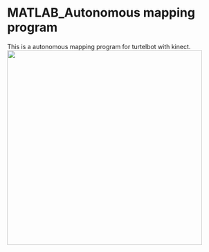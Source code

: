 # MATLAB_Autonomous mapping program
This is a autonomous mapping program for turtelbot with kinect.
<img src="https://github.com/bnurbekov/FrontierBasedExplorationAndNavigation/blob/master/Turtlebot.jpg" width="450">
